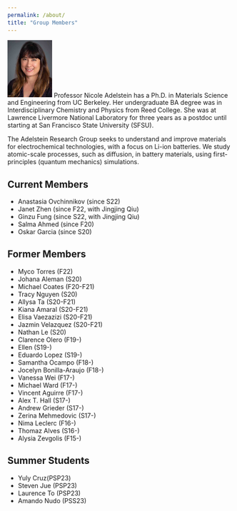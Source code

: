 ```yaml
---
permalink: /about/
title: "Group Members"
---
```


<p><img src="../assets/images/photoAdelstein.jpg" alt="photo of Prof Adelstein" width="100"/> 
Professor Nicole Adelstein has a Ph.D. in Materials Science and Engineering from UC Berkeley. Her undergraduate BA degree was in Interdisciplinary Chemistry and Physics from Reed College. She was at Lawrence Livermore National Laboratory for three years as a postdoc until starting at San Francisco State University (SFSU).  </p>

The Adelstein Research Group seeks to understand and improve materials for electrochemical technologies, with a focus on Li-ion batteries. We study atomic-scale processes, such as diffusion, in battery materials, using first-principles (quantum mechanics) simulations.

## Current Members ##
* Anastasia Ovchinnikov (since S22)
* Janet Zhen (since F22, with Jingjing Qiu)
* Ginzu Fung (since S22, with Jingjing Qiu)
* Salma Ahmed (since F20)
* Oskar Garcia (since S20)

## Former Members ##
* Myco Torres (F22)
* Johana Aleman (S20)
* Michael Coates (F20-F21)
* Tracy Nguyen (S20)
* Allysa Ta (S20-F21)
* Kiana Amaral (S20-F21)
* Elisa Vaezazizi (S20-F21)
* Jazmin Velazquez (S20-F21)
* Nathan Le (S20)
* Clarence Olero (F19-)
* Ellen (S19-)
* Eduardo Lopez (S19-)
* Samantha Ocampo (F18-)
* Jocelyn Bonilla-Araujo (F18-)
* Vanessa Wei (F17-)
* Michael Ward (F17-)
* Vincent Aguirre (F17-)
* Alex T. Hall (S17-)
* Andrew Grieder (S17-)
* Zerina Mehmedovic (S17-)
* Nima Leclerc (F16-)
* Thomaz Alves (S16-)
* Alysia Zevgolis (F15-)

## Summer Students ##
* Yuly Cruz(PSP23)
* Steven Jue (PSP23)
* Laurence To (PSP23)
* Amando Nudo (PSS23)

